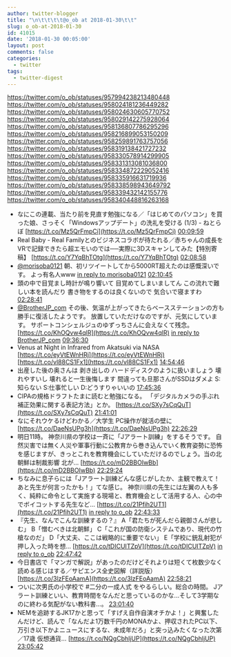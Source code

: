 ```yaml
---
author: twitter-blogger
title: "\n\t\t\t\t@o_ob at 2018-01-30\t\t"
slug: o_ob-at-2018-01-30
id: 41015
date: '2018-01-30 00:05:00'
layout: post
comments: false
categories:
  - twitter
tags:
  - twitter-digest
---
```


https://twitter.com/o_ob/statuses/957994238213480448 https://twitter.com/o_ob/statuses/958024181236449282 https://twitter.com/o_ob/statuses/958024630605770752 https://twitter.com/o_ob/statuses/958029142275928064 https://twitter.com/o_ob/statuses/958136807786295296 https://twitter.com/o_ob/statuses/958216899053150209 https://twitter.com/o_ob/statuses/958259891763757056 https://twitter.com/o_ob/statuses/958319138421727232 https://twitter.com/o_ob/statuses/958330578914299905 https://twitter.com/o_ob/statuses/958331313081036800 https://twitter.com/o_ob/statuses/958334872229052416 https://twitter.com/o_ob/statuses/958335916631719936 https://twitter.com/o_ob/statuses/958338598943649792 https://twitter.com/o_ob/statuses/958339432142155776 https://twitter.com/o_ob/statuses/958340448816263168  

*   なにこの連載、当たり前を見直す勉強になる／「はじめてのパソコン」を買った娘、さっそく「Windowsアップデート」の洗礼を受ける (1/3) - ねとらぼ [https://t.co/Mz5QrFmpCi](https://t.co/Mz5QrFmpCi) [00:09:59](https://twitter.com/o_ob/statuses/957994238213480448)
*   Real Baby - Real Familyとのビジネスコラボが待たれる／赤ちゃんの成長をVRで記録できたら超エモいのでは──実際に3Dスキャンしてみた【特別寄稿】 [https://t.co/Y7YqBhTOtg](https://t.co/Y7YqBhTOtg) [02:08:58](https://twitter.com/o_ob/statuses/958024181236449282)
*   [@morisoba0121](https://twitter.com/morisoba0121) 朝、初リツイートしてから5000RT超えたのは感慨深いです。 よっ有名人www [in reply to morisoba0121](https://twitter.com/morisoba0121/statuses/957115475896385536) [02:10:45](https://twitter.com/o_ob/statuses/958024630605770752)
*   頭の中で目覚まし時計が鳴り響いて 目覚めてしまいましてん この流れで難しい本を読んだり 書き物をするのは良くないので 気合いで寝ますわ [02:28:41](https://twitter.com/o_ob/statuses/958029142275928064)
*   [@BrotherJP_com](https://twitter.com/BrotherJP_com) その後、気温が上がってきたらベースステーションの方も勝手に復活したようです。 放置していただけなのですが、元気にしています。 サポートコンシェルジュのゆずっちさんに会えなくて残念。 [https://t.co/KhOQvw4qlR](https://t.co/KhOQvw4qlR) [in reply to BrotherJP_com](https://twitter.com/BrotherJP_com/statuses/957846171006857217) [09:36:30](https://twitter.com/o_ob/statuses/958136807786295296)
*   Venus at Night in Infrared from Akatsuki via NASA [https://t.co/eyVtEWnHRj](https://t.co/eyVtEWnHRj) [https://t.co/vl88CS1Fx1](https://t.co/vl88CS1Fx1) [14:54:46](https://twitter.com/o_ob/statuses/958216899053150209)
*   出産した後の奥さんは 剥き出しの ハードディスクのように扱いましょう 壊れやすいし 壊れると一生後悔します 間違っても旦那さんがSSDはダメよ S:知らない S:仕事忙しい D:どうすりゃいいの [17:45:36](https://twitter.com/o_ob/statuses/958259891763757056)
*   CIPAの規格ドラフトたまに読むと勉強になる。 「デジタルカメラの手ぶれ補正効果に関する表記方法」とか。 [https://t.co/SXy7sCqQuT](https://t.co/SXy7sCqQuT) [21:41:01](https://twitter.com/o_ob/statuses/958319138421727232)
*   なにそれウケるけどわかる／大学生 PC操作が就活の壁に [https://t.co/DaeNsUPg3h](https://t.co/DaeNsUPg3h) [22:26:29](https://twitter.com/o_ob/statuses/958330578914299905)
*   明日11時。 神奈川県の学校は一斉に「Jアラート訓練」をするそうです。 自然災害では無く人災や軍事行動に公教育から巻き込んでいく教育姿勢に恐怖を感じますが、きっとこれを教育機会にしていただけるのでしょう。当の北朝鮮は制裁影響 北が… [https://t.co/mD2BBOIwBb](https://t.co/mD2BBOIwBb) [22:29:24](https://twitter.com/o_ob/statuses/958331313081036800)
*   ちなみに息子らには「Jアラート訓練どんな感じがしたか、主観で教えて！あと先生が何言ったかも！」てな感じ。 神奈川県の先生には左翼の人も多く、純粋に命令として実施する現場と、教育機会として活用する人、心の中でボイコットする先生など… [https://t.co/21Pfih2UT1](https://t.co/21Pfih2UT1) [in reply to o_ob](https://twitter.com/o_ob/statuses/958331313081036800) [22:43:33](https://twitter.com/o_ob/statuses/958334872229052416)
*   『先生、なんでこんな訓練するの？』 A「君たちが死んだら親御さんが悲しむ」 B「憎むべきは北朝鮮」 C「これが国の防衛システムであり、現代の竹槍なのだ」 D「大丈夫、ここは戦略的に重要でない」 E「学校に銃乱射犯が押し入った時を想… [https://t.co/tDICUITZpV](https://t.co/tDICUITZpV) [in reply to o_ob](https://twitter.com/o_ob/statuses/958334872229052416) [22:47:42](https://twitter.com/o_ob/statuses/958335916631719936)
*   今日書店で「マンガで解説」があったのだけどそれよりは短くて枚数少なく読める感じはする／サピエンス全史図解（詳説版） [https://t.co/3lzFEoAamA](https://t.co/3lzFEoAamA) [22:58:21](https://twitter.com/o_ob/statuses/958338598943649792)
*   ついに次男氏の小学校で #二分の一成人式 をやるらしい。総合の時間。 Jアラート訓練といい、教育時間をなんだと思っているのかな...そして3学期なのに終わる気配がない教科書...。 [23:01:40](https://twitter.com/o_ob/statuses/958339432142155776)
*   NEMを追跡するJK17かと思って「すげえ自作自演オチかよ！」と興奮したんだけど、読んで「なんだよ1万数千円のMONAかよ、押収されたPC以下、万引き以下かよニュースにするな、未成年だろ」と突っ込みたくなった次第／17歳 仮想通貨… [https://t.co/NQgCbhljUP](https://t.co/NQgCbhljUP) [23:05:42](https://twitter.com/o_ob/statuses/958340448816263168)
